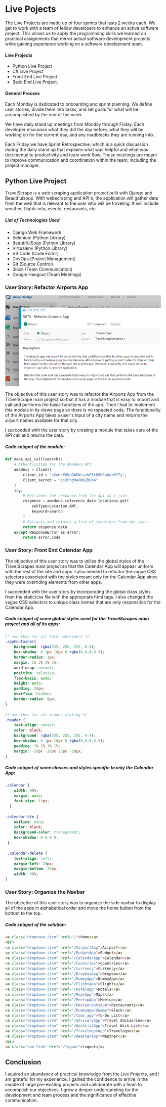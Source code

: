 # Live Pojects

The Live Projects are made up of four sprints that lasts 2 weeks each. We get to work with a team of fellow developers to enhance an active software project. This allows us to apply the programming skills we learned on practical assignments that mirror actual software development projects while gaining experience working on a software development team.

#### Live Projects
- Python Live Project
- C# Live Project
- Front End Live Project
- Back End Live Project.

#### General Process

Each Monday is dedicated to onboarding and sprint planning. We define user stories, divide them into tasks, and set goals for what will be accomplished by the end of the week.

We have daily stand up meetings from Monday through Friday. Each developer discusses what they did the day before, what they will be working on for the current day, and any roadblocks they are running into.

Each Friday we have Sprint Retrospective, which is a quick discussion during the daily stand up that explains what was helpful and what was detrimental to productivity and team work flow. These meetings are meant to improve communication and coordination within the team, including the project manager.

## Python Live Project

TravelScrape is a web scraping application project built with Django and Beautfiulsoup. With webscraping and API's, the application will gather data from the web that is relevant to the user who will be traveling. It will include weather, flights info, events, restaurants, etc.

##### List of Technologies Used
- Django Web Framework
- Selenium (Python Library)
- BeautifulSoup (Python Library)
- Virtualenv (Python Library)
- VS Code (Code Editor)
- DevOps (Project Management)
- Git (Source Control)
- Slack (Team Communication)
- Google Hangout (Team Meetings)

### User Story: Refactor Airports App

![user story image](pyLiveProjectImg/story1.png)

The objective of this user story was to refactor the Airports App from the TravelScrape main project so that it has a module that is easy to import and call and performs the basic functions of the app. Then I had to implement this module in its views page so there is no repeated code. The functionality of the Airports App takes a user's input of a city name and returns the airport names available for that city.

I succeeded with the user story by creating a module that takes care of the API call and returns the data.

##### Code snippet of the module:
```python
def make_api_call(search):
    # Athentication for the Amadeus API
    amadeus = Client(
        client_id = "oXoHcPGNhQAKNcvvhFIkB9kFudwrBYTy", 
        client_secret = "zs3PhgM4HNpZbCm4"
    )
    try:
        # Retrieves the response from the api as a json
        response = amadeus.reference_data.locations.get( 
            subType=Location.ANY,
            keyword=search
        )
        # Extracts and returns a list of locations from the json
        return response.data 
    except ResponseError as error:
        return error.code
```

### User Story: Front End Calendar App

The objective of this user story was to utilize the global styles of the TravelScrapes main project so that the Calendar App will appear uniform with the rest of the site and apps. I also needed to refactor the vague CSS selectors associated with the styles meant only for the Calendar App since they were overriding elements from other apps.

I succeeded with the user story by incorporating the global class styles from the static/css file with the appropriate html tags. I also changed the vague CSS selectors to unique class names that are only responsible for the Calendar App.

##### Code snippet of some global styles used for the TravelScrapes main project and all of its apps:
```css
/* use this for all form containers */
.appContainer{
    background: rgba(255, 255, 255, 0.4);
    box-shadow: 0 1px 16px 0 rgba(0,0,0,0.5);
    border-radius: 1px;
    margin: 1% 3% 3% 3%;
    word-wrap: normal;
    position: relative;
    flex-basis: auto;
    height: auto;
    padding: 20px;
    overflow: hidden;
    border-radius: 6px;
}

/* use this for all header styling */
.header {
    text-align: center;
    color: black;
    background: rgba(255, 255, 255, 0.9);
    box-shadow: 0 1px 16px 0 rgba(0,0,0,0.5);
    padding: 1% 1% 1% 1%;
    margin: -20px -20px 20px -20px;
}
```

##### Code snippet of some classes and styles specific to only the Calendar App:
```css
.calendar {
    width: 98%;
    margin: auto;
    font-size: 13px;
  }

.calendar-btn {
    outline: none;
    color: black;
    background-color: transparent;
    box-shadow: 0 0 0 0;
 }
 
 .calendar-delete {
    text-align: left;
    margin-left: 20px;
    margin-bottom: 20px;
    width: 39%;
}
```

### User Story: Organize the Navbar

The objective of this user story was to organize the side navbar to display all of the apps in alphabetical order and move the home button from the bottom to the top.

##### Code snippet of the solution:
```html
<a class="dropdown-item" href="/">Home</a>
<br>
<a class="dropdown-item" href="/AirportApp">Airport</a>
<a class="dropdown-item" href="/BudgetApp">Budget</a>
<a class="dropdown-item" href="/CalendarApp">Calendar</a>
<a class="dropdown-item" href="/Countries">Countries</a>
<a class="dropdown-item" href="/currency">Currency</a>
<a class="dropdown-item" href="/DropboxApp">Dropbox</a> 
<a class="dropdown-item" href="/DummyApp">DummyApp</a>
<a class="dropdown-item" href="/FlightApp">Flights</a>
<a class="dropdown-item" href="/HotelApp">Hotels</a>
<a class="dropdown-item" href="/MapsApp">Maps</a>
<a class="dropdown-item" href="/MeetupApp">Meetup</a>
<a class="dropdown-item" href="/RestaurantsApp">Restaurants</a>
<a class="dropdown-item" href="/DummyApp/dummy">Slack</a>
<a class="dropdown-item" href="/todo_app">To-Do List</a>
<a class="dropdown-item" href="/advisoryApp">Travel Advisories</a>
<a class="dropdown-item" href="/WishListApp">Travel Wish List</a>
<a class="dropdown-item" href="/TravelogueApp">Travelogue</a>
<a class="dropdown-item" href="/WeatherApp">Weather</a>
<br>
<a class="nav-link" href="/logout">Logout</a>
```

## Conclusion

I aquired an abundance of practical knowledge from the Live Projects, and I am grateful for my experience. I gained the confidence to arrive in the middle of large pre-existing projects and collaborate with a team to accomplish our objectives. I grew a deeper understanding for the development and team process and the significance of effective communication.
